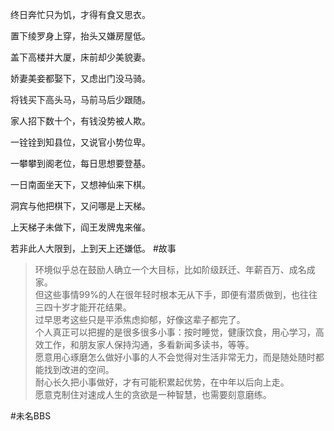 终日奔忙只为饥，才得有食又思衣。  
  
置下绫罗身上穿，抬头又嫌房屋低。  
  
盖下高楼并大厦，床前却少美貌妻。  
  
娇妻美妾都娶下，又虑出门没马骑。  
  
将钱买下高头马，马前马后少跟随。  
  
家人招下数十个，有钱没势被人欺。  
  
一铨铨到知县位，又说官小势位卑。  
  
一攀攀到阁老位，每日思想要登基。  
  
一日南面坐天下，又想神仙来下棋。  
  
洞宾与他把棋下，又问哪是上天梯。  
  
上天梯子未做下，阎王发牌鬼来催。  
  
若非此人大限到，上到天上还嫌低。
#故事

>环境似乎总在鼓励人确立一个大目标，比如阶级跃迁、年薪百万、成名成家。  
但这些事情99%的人在很年轻时根本无从下手，即便有潜质做到，也往往三四十岁才能开花结果。  
过早思考这些只是平添焦虑抑郁，好像这辈子都完了。  
  个人真正可以把握的是很多很多小事：按时睡觉，健康饮食，用心学习，高效工作，和朋友家人保持沟通，多看新闻多读书，等等。  
愿意用心琢磨怎么做好小事的人不会觉得对生活非常无力，而是随处随时都能找到改进的空间。  
耐心长久把小事做好，才有可能积累起优势，在中年以后向上走。  
  愿意克制住对速成人生的贪欲是一种智慧，也需要刻意磨练。
  
#未名BBS 